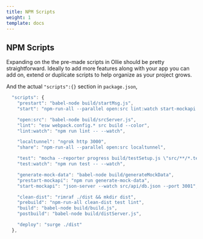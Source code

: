 ```yaml
---
title: NPM Scripts
weight: 1
template: docs
---
```


## NPM Scripts

Expanding on the the pre-made scripts in Ollie should be pretty straightforward. Ideally to add more features along with your app you can
add on, extend or duplicate scripts to help organize as your project grows.

And the actual `"scripts":{}` section in `package.json`,

```javascript
  "scripts": {
    "prestart": "babel-node build/startMsg.js",
    "start": "npm-run-all --parallel open:src lint:watch start-mockapi test:watch",

    "open:src": "babel-node build/srcServer.js",
    "lint": "esw webpack.config.* src build --color",
    "lint:watch": "npm run lint -- --watch",

    "localtunnel": "ngrok http 3000",
    "share": "npm-run-all --parallel open:src localtunnel",

    "test": "mocha --reporter progress build/testSetup.js \"src/**/*.test.js\"",
    "test:watch": "npm run test -- --watch",

    "generate-mock-data": "babel-node build/generateMockData",
    "prestart-mockapi": "npm run generate-mock-data",
    "start-mockapi": "json-server --watch src/api/db.json --port 3001",

    "clean-dist": "rimraf ./dist && mkdir dist",
    "prebuild": "npm-run-all clean-dist test lint",
    "build": "babel-node build/build.js",
    "postbuild": "babel-node build/distServer.js",

    "deploy": "surge ./dist"
  },
```

